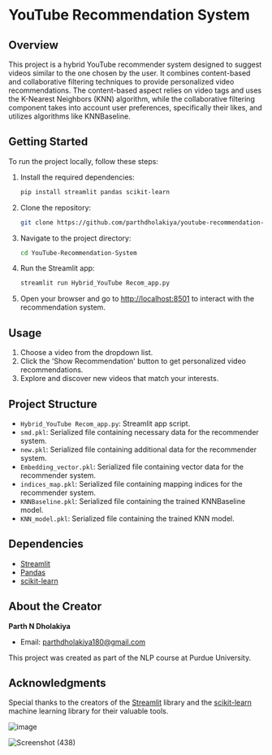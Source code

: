 # YouTube Recommendation System
## Overview

This project is a hybrid YouTube recommender system designed to suggest videos similar to the one chosen by the user. It combines content-based and collaborative filtering techniques to provide personalized video recommendations. The content-based aspect relies on video tags and uses the K-Nearest Neighbors (KNN) algorithm, while the collaborative filtering component takes into account user preferences, specifically their likes, and utilizes algorithms like KNNBaseline.

## Getting Started

To run the project locally, follow these steps:

1. Install the required dependencies:

    ```bash
    pip install streamlit pandas scikit-learn
    ```

2. Clone the repository:

    ```bash
    git clone https://github.com/parthdholakiya/youtube-recommendation-system-hybrid.git
    ```

3. Navigate to the project directory:

    ```bash
    cd YouTube-Recommendation-System
    ```

4. Run the Streamlit app:

    ```bash
    streamlit run Hybrid_YouTube Recom_app.py
    ```

5. Open your browser and go to [http://localhost:8501](http://localhost:8501) to interact with the recommendation system.

## Usage

1. Choose a video from the dropdown list.
2. Click the 'Show Recommendation' button to get personalized video recommendations.
3. Explore and discover new videos that match your interests.

## Project Structure

- `Hybrid_YouTube Recom_app.py`: Streamlit app script.
- `smd.pkl`: Serialized file containing necessary data for the recommender system.
- `new.pkl`: Serialized file containing additional data for the recommender system.
- `Embedding_vector.pkl`: Serialized file containing vector data for the recommender system.
- `indices_map.pkl`: Serialized file containing mapping indices for the recommender system.
- `KNNBaseline.pkl`: Serialized file containing the trained KNNBaseline model.
- `KNN_model.pkl`: Serialized file containing the trained KNN model.

## Dependencies

- [Streamlit](https://streamlit.io/)
- [Pandas](https://pandas.pydata.org/)
- [scikit-learn](https://scikit-learn.org/)

## About the Creator

**Parth N Dholakiya**

- Email: parthdholakiya180@gmail.com

This project was created as part of the NLP course at Purdue University.

## Acknowledgments

Special thanks to the creators of the [Streamlit](https://streamlit.io/) library and the [scikit-learn](https://scikit-learn.org/) machine learning library for their valuable tools.

![image](https://user-images.githubusercontent.com/94167271/235462664-7eb4da42-3371-445b-97f2-f3908e840636.png)


![Screenshot (438)](https://github.com/parthdholakiya/youtube-recommendation-system-hybrid/assets/94167271/cf1f571f-3bdf-4b51-9999-218d397d6b8e)
